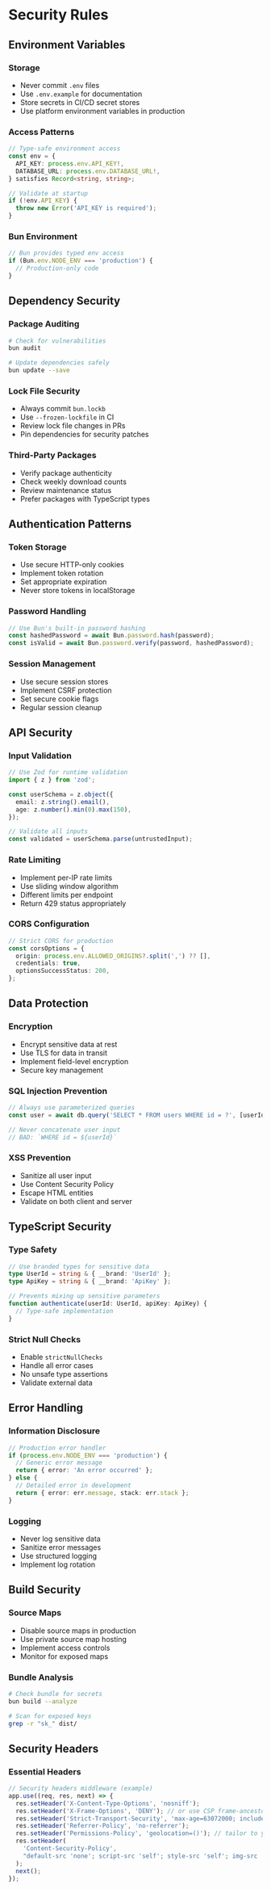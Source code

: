 # Security Rules

## Environment Variables

### Storage

- Never commit `.env` files
- Use `.env.example` for documentation
- Store secrets in CI/CD secret stores
- Use platform environment variables in production

### Access Patterns

```typescript
// Type-safe environment access
const env = {
  API_KEY: process.env.API_KEY!,
  DATABASE_URL: process.env.DATABASE_URL!,
} satisfies Record<string, string>;

// Validate at startup
if (!env.API_KEY) {
  throw new Error('API_KEY is required');
}
```

### Bun Environment

```typescript
// Bun provides typed env access
if (Bun.env.NODE_ENV === 'production') {
  // Production-only code
}
```

## Dependency Security

### Package Auditing

```bash
# Check for vulnerabilities
bun audit

# Update dependencies safely
bun update --save
```

### Lock File Security

- Always commit `bun.lockb`
- Use `--frozen-lockfile` in CI
- Review lock file changes in PRs
- Pin dependencies for security patches

### Third-Party Packages

- Verify package authenticity
- Check weekly download counts
- Review maintenance status
- Prefer packages with TypeScript types

## Authentication Patterns

### Token Storage

- Use secure HTTP-only cookies
- Implement token rotation
- Set appropriate expiration
- Never store tokens in localStorage

### Password Handling

```typescript
// Use Bun's built-in password hashing
const hashedPassword = await Bun.password.hash(password);
const isValid = await Bun.password.verify(password, hashedPassword);
```

### Session Management

- Use secure session stores
- Implement CSRF protection
- Set secure cookie flags
- Regular session cleanup

## API Security

### Input Validation

```typescript
// Use Zod for runtime validation
import { z } from 'zod';

const userSchema = z.object({
  email: z.string().email(),
  age: z.number().min(0).max(150),
});

// Validate all inputs
const validated = userSchema.parse(untrustedInput);
```

### Rate Limiting

- Implement per-IP rate limits
- Use sliding window algorithm
- Different limits per endpoint
- Return 429 status appropriately

### CORS Configuration

```typescript
// Strict CORS for production
const corsOptions = {
  origin: process.env.ALLOWED_ORIGINS?.split(',') ?? [],
  credentials: true,
  optionsSuccessStatus: 200,
};
```

## Data Protection

### Encryption

- Encrypt sensitive data at rest
- Use TLS for data in transit
- Implement field-level encryption
- Secure key management

### SQL Injection Prevention

```typescript
// Always use parameterized queries
const user = await db.query('SELECT * FROM users WHERE id = ?', [userId]);

// Never concatenate user input
// BAD: `WHERE id = ${userId}`
```

### XSS Prevention

- Sanitize all user input
- Use Content Security Policy
- Escape HTML entities
- Validate on both client and server

## TypeScript Security

### Type Safety

```typescript
// Use branded types for sensitive data
type UserId = string & { __brand: 'UserId' };
type ApiKey = string & { __brand: 'ApiKey' };

// Prevents mixing up sensitive parameters
function authenticate(userId: UserId, apiKey: ApiKey) {
  // Type-safe implementation
}
```

### Strict Null Checks

- Enable `strictNullChecks`
- Handle all error cases
- No unsafe type assertions
- Validate external data

## Error Handling

### Information Disclosure

```typescript
// Production error handler
if (process.env.NODE_ENV === 'production') {
  // Generic error message
  return { error: 'An error occurred' };
} else {
  // Detailed error in development
  return { error: err.message, stack: err.stack };
}
```

### Logging

- Never log sensitive data
- Sanitize error messages
- Use structured logging
- Implement log rotation

## Build Security

### Source Maps

- Disable source maps in production
- Use private source map hosting
- Implement access controls
- Monitor for exposed maps

### Bundle Analysis

```bash
# Check bundle for secrets
bun build --analyze

# Scan for exposed keys
grep -r "sk_" dist/
```

## Security Headers

### Essential Headers

```typescript
// Security headers middleware (example)
app.use((req, res, next) => {
  res.setHeader('X-Content-Type-Options', 'nosniff');
  res.setHeader('X-Frame-Options', 'DENY'); // or use CSP frame-ancestors
  res.setHeader('Strict-Transport-Security', 'max-age=63072000; includeSubDomains; preload');
  res.setHeader('Referrer-Policy', 'no-referrer');
  res.setHeader('Permissions-Policy', 'geolocation=()'); // tailor to your needs
  res.setHeader(
    'Content-Security-Policy',
    "default-src 'none'; script-src 'self'; style-src 'self'; img-src 'self'; connect-src 'self'; base-uri 'none'; frame-ancestors 'none'",
  );
  next();
});
```
